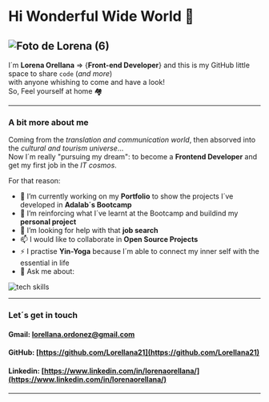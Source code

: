 # Hi Wonderful Wide World 👋 
![Foto de Lorena (6)](https://user-images.githubusercontent.com/81922944/125444152-1de5af82-f5e7-4516-b970-82efb00ac6a7.jpg)  
---
I´m **Lorena Orellana** => {**Front-end Developer**} and this is my GitHub little space to share `code` (_and more_)                                                              
with anyone whishing to come and have a look!                                                                                                                                      
So, Feel yourself at home 🏘

---

### A bit more about me 

Coming from the _translation and communication world_, then absorved into the _cultural and tourism universe_...                                                                     
Now I´m really "pursuing my dream": to become a **Frontend Developer** and get my first job in the _IT cosmos_.

For that reason:                    
                                   
- 🔭 I’m currently working on my **Portfolio** to show the projects I´ve developed in **Adalab´s Bootcamp**
- 🌱 I’m reinforcing what I´ve learnt at the Bootcamp and buildind my **personal project** 
- 🤔 I’m looking for help with that **job search**
- 📫 I would like to collaborate in **Open Source Projects**
- ⚡ I practise **Yin-Yoga** because I´m able to connect my inner self with the essential in life
- 💬 Ask me about:                                                                                                                                                                

![tech skills](https://user-images.githubusercontent.com/81922944/126484031-42793e46-9beb-4e40-a720-729912394650.png)



---

### Let´s get in touch

#### Gmail: lorellana.ordonez@gmail.com

#### GitHub: [https://github.com/Lorellana21](https://github.com/Lorellana21)

#### Linkedin: [https://www.linkedin.com/in/lorenaorellana/](https://www.linkedin.com/in/lorenaorellana/)
---



  











